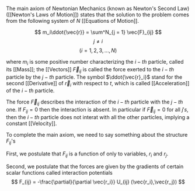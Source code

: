The main axiom of Newtonian Mechanics (known as Newton's Second Law) ([[Newton's Laws of Motion]]) states that the solution to the problem comes from the following system of $N$ [[Equations of Motion]].

$$
m_i\ddot{\vec{r}} = \sum^N_{j = 1} \vec{F}_{ij}
$$
$$
j \neq i
$$
$$
(i = 1,2,3,...,N)
$$

where $m_i$ is some positive number characterizing the $i-th$ particle, called its [[Mass]]; the [[Vectors]] $\vec{F}_{ij}$ is called the force exerted to the $i-th$ particle by the $j-th$ particle. The symbol $\ddot{\vec{r}_i}$ stand for the second [[Derivative]] of $\vec{r}_i$ with respect to $t$, which is called [[Acceleration]] of the $i-th$ particle. 

The force $\vec{F}_{ij}$ describes the interaction of the $i-th$ particle with the $j-th$ one. If $F_{ij} = 0$ then the interaction is absent. In particular if $\vec{F}_{ij} = 0$ for all $j's$, then the $i-th$ particle does not interat with all the other particles, implying a constant [[Velocity]]. 

To complete the main axiom, we need to say something about the structure $F_{ij}$'s

First, we postulate that $F_{ij}$ is a function of only to variables, $r_i$ and $r_j$. 

Second, we postulate that the forces are given by the gradients of certain scalar functions called interaction potentials 
$$
F_{ij} = -\frac{\partial}{\partial \vec{r_i}} U_{ij} (\vec{r_i},\vec{r_j})
$$